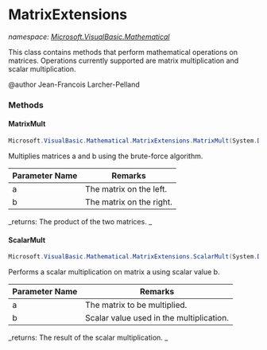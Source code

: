 ﻿# MatrixExtensions
_namespace: [Microsoft.VisualBasic.Mathematical](./index.md)_

This class contains methods that perform mathematical operations on matrices.
 Operations currently supported are matrix multiplication and scalar multiplication.
 
 @author Jean-Francois Larcher-Pelland



### Methods

#### MatrixMult
```csharp
Microsoft.VisualBasic.Mathematical.MatrixExtensions.MatrixMult(System.Double[][],System.Double[][])
```
Multiplies matrices a and b using the brute-force algorithm.

|Parameter Name|Remarks|
|--------------|-------|
|a| The matrix on the left. |
|b| The matrix on the right. |


_returns:  The product of the two matrices. _

#### ScalarMult
```csharp
Microsoft.VisualBasic.Mathematical.MatrixExtensions.ScalarMult(System.Double[][],System.Double)
```
Performs a scalar multiplication on matrix a using scalar value b.

|Parameter Name|Remarks|
|--------------|-------|
|a| The matrix to be multiplied. |
|b| Scalar value used in the multiplication. |


_returns:  The result of the scalar multiplication. _


